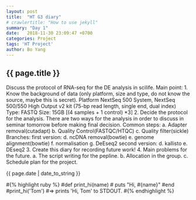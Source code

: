 ```yaml
---
layout: post
title:  "HT G3 diary"
# crawlertitle: "How to use jekyll"
summary: "Day 1"
date:   2018-11-30 23:09:47 +0700
categories: Project
tags: 'HT Project'
author: Bo Yang
---
```

<h2>{{ page.title }}</h2>
<p>
Discuss the protocol of RNA-seq for the DE analysis in scilife.
  Main point:
    1. Know the background of data (only platform, size and type, do not know the source, maybe this is secret).
      Platform NextSeq 500 System, NextSeq 500/550 High Output v2 kit (75-bp read length, single end, dual index)
      Type: 	 FASTQ
      Size: 	 15GB [(4 samples + 1 control) *3]
    2. Decide the protocol for the analysis.
      There are two ways for the analysis in order to discuss in seminar tomorrow before making final decision.
      Common steps: 
        a. Adapter removal(cutadapt) 
        b. Quality Control(FASTQC/HTQC) 
        c. Quality filter(sickle)
      Branches:
        first version:
          d. ncDNA removal(bowtie) 
          e. genome alignment(bowtie)
          f. normalisation
          g. DeEseq2
         second version:
          d. kallisto
          e. DEseq2
     3. Create this diary for recording future work!
     4. Main problems for the future.
        a. The script writing for the pepline.
        b. Allocation in the group.
        c. Schedule plan for the project.
</p>
<p>{{ page.date | date_to_string }}</p>
#{% highlight ruby %}
#def print_hi(name)
#  puts "Hi, #{name}"
#end
#print_hi('Tom')
#=> prints 'Hi, Tom' to STDOUT.
#{% endhighlight %}


